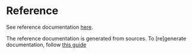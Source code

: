 # Reference

See reference documentation [here](./../../dist/api/doc/core.md).

The reference documentation is generated from sources. To [re]generate documentation, follow [this guide](./../development/building#documentation)
